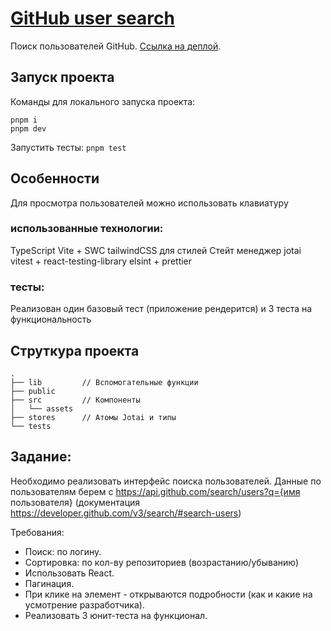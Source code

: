 # [GitHub user search](https://gh-user-search-eta.vercel.app/)

Поиск пользователей GitHub.
[Ссылка на деплой](https://gh-user-search-eta.vercel.app/).


## Запуск проекта
Команды для локального запуска проекта:
```
pnpm i
pnpm dev
```

Запустить тесты: `pnpm test`


## Особенности
Для просмотра пользователей можно использовать клавиатуру

### использованные технологии:
TypeScript
Vite + SWC
tailwindCSS для стилей
Стейт менеджер jotai
vitest + react-testing-library
elsint + prettier

### тесты:
Реализован один базовый тест (приложение рендерится) и 3 теста на функциональность


## Струткура проекта

```
.
├── lib         // Вспомогательные функции
├── public      
├── src         // Компоненты
│   └── assets
├── stores      // Aтомы Jotai и типы
└── tests
```

## Задание:
Необходимо реализовать интерфейс поиска пользователей.
Данные по пользователям берем с https://api.github.com/search/users?q={имя пользователя} (документация https://developer.github.com/v3/search/#search-users)

Требования:
- Поиск: по логину.
- Сортировка: по кол-ву репозиториев (возрастанию/убыванию)
- Использовать React.
- Пагинация.
- При клике на элемент - открываются подробности (как и какие на усмотрение разработчика).
- Реализовать 3 юнит-теста на функционал. 

